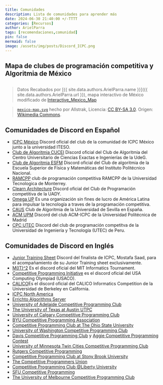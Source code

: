 ```yaml
---
title: Comunidades
description: Lista de comunidades para aprender más
date: 2024-06-30 21:40:00 +/-TTTT
categories: [Recursos]
author: ArielParra 
tags: [recomendaciones,comunidad]
pin: false
mermaid: false
image: /assets/img/posts/Discord_ICPC.png
---
```



## Mapa de clubes de programación competitiva y Algoritmia de México

<div id="map-container">
<div id="tooltip"></div>
<object type="image/svg+xml" data="/assets/img/posts/Comunidades/mexico-map.svg" id="mexico-map"></object>
</div>

<div id="info-box" class="hidden"></div>

> Datos Recabados por [{{ site.data.authors.ArielParra.name }}]({{ site.data.authors.ArielParra.url }}), mapa interactivo de México modificado de [Interactive_Mexico_Map](https://github.com/ArielParra/Interactive_Mexico_Map)

>  [`mexico-map.svg`](/assets/img/posts/Comunidades/mexico-map.svg) hecho por Allstrak, Licencia: [CC BY-SA 3.0](https://creativecommons.org/licenses/by-sa/3.0/). Origen: [Wikimedia Commons](https://upload.wikimedia.org/wikipedia/commons/2/23/Mexico_Map.svg). 


## Comunidades de Discord en Español

- [ICPC México](https://discord.gg/icpcmx)  Discord oficial del club de la comunidad de ICPC México junto a la universidad ITESO. 
- [Club de Algoritmia CUCEI](https://discord.com/invite/VmKrSgK5mQ) Discord oficial del Club de Algoritmia del Centro Universitario de Ciencias Exactas e Ingenierías de la UdeG.
- [Club de Algoritmia ESFM](https://discord.gg/R7urzSYyVW) Discord oficial del Club de algoritmia de la Escuela Superior de Física y Matemáticas del Instituto Politécnico Nacional.
- [RAMCPP](https://discord.gg/dhxmX6eVws) club de programación competitiva RAMCPP de la Universidad Tecnologica de Monterrey.
- [Clearn Architecture](https://discord.com/invite/rxVhJMKPQD) Discord oficial del Club de Programación competitiva de la UADY.
- [Omega UP](https://discord.com/invite/K3JFd9d3wk) Es una organización sin fines de lucro de América Latina para impulsar la tecnología a traves de la programación competitiva.
- [CAUS](https://discord.com/invite/gEbbJrzEYZ) Club de Algoritmia de la Universidad de Sevilla en España.
- [ACM UPM](https://discord.com/invite/UvUyYWW) Discord del club ACM-ICPC de la Universidad Politécnica de Madrid
- [CPC UTEC](https://discord.com/invite/AKbMzpWgRs) Discord del club de programación competitva de la Universidad de Ingeniería y Tecnología (UTEC) de Peru.

## Comunidades de Discord en Inglés

- [Junior Training Sheet](https://discord.gg/BPXwwcBVZJ) Discord del finalista de ICPC, Mostafa Saad, para el acompañamiento de su Junior Training sheet exclusivamente.
- [M(IT)^2](https://discord.com/invite/huwxnwTZ8X) Es el discord oficial del MIT Informatics Tournament.
- [Competitive Programming Initiative](https://discord.com/invite/VCxUzdYhzN) es el discord oficial del USA Computing Olympiad (USACO).
- [CALICO](https://calico.cs.berkeley.edu/discord)Es el discord oficial del CALICO Informatics Competition de la Universidad de Berkeley en California.
- [ICPC North America](https://t.co/QLSRWC9P83)
- [Errichto Algorithms Server](https://discord.gg/YWb3Bmg)
- [University of Adelaide Competitive Programming Club](https://discord.gg/9yBJs68Sj4)
- [The University of Texas at Austin UTPC](https://discord.com/invite/hjQAveZ)
- [University of Calgary Competitive Programming Club](https://discord.gg/kRUusMDyVp)
- [BYU Competitive Programming Association](https://discord.gg/zB3wvFKMhx)
- [Competitive Programming Club at The Ohio State University](https://www.go.osu.edu/cpcdiscord)
- [University of Washington Competitive Programming Club](https://discord.gg/uPBgaKWDJf)
- [Davis Competitive Programming Club](https://discord.gg/JCRXygT2CW) y [Aggie Competitive Programming Contest](https://discord.com/invite/fWx7Pd6XTe)
- [University of Minnesota Twin Cities Competitive Programming Club](https://discord.gg/6Cyr7K9Sfk)
- [Rutgers Competitive Programming](https://discord.gg/44YRA5P)
- [Competitive Programming Club at Stony Brook University](https://discord.gg/v7u5PnGkkR)
- [The Competitive Programmers Union](https://discord.gg/dmzgQ5r)
- [Competitive Programming Club @Liberty University](https://discord.gg/dneShg4YYv)
- [SFU Competitive Programming](https://discord.gg/wfch4Mk33Y)
- [The University of Melbourne Competitive Programming Club](https://discord.gg/R68WZcgSVp)

<style>
   #map-container {
      position: relative;
      background-color: var(--main-bg) !important;
      color-scheme: light;
      max-width: 100%;
      width: fit-content;
      margin: 0 auto;
      overflow: hidden;
   }
   #map-container object {
      width: 100%;
      height: auto;
      display: block;
   }
   #info-box {
      position: relative;
      /* Change from absolute to relative */
      margin: 0 auto;
      margin-top: 10px;
      /* Add spacing between the map and the info-box */
      background-color: var(--sidebar-bg);
      color: var(--text-color) !important;
      padding: 10px;
      border-radius: 5px;
      box-shadow: 0 2px 5px var(--sidebar-hover-bg);
      display: none;
   }
   #info-box.hidden {
      display: none;
   }
   #info-box:not(.hidden) {
      display: block;
   }
   #tooltip {
      position: fixed;
      background-color: rgba(0, 0, 0, 0.5);
      color: #eceff4;
      padding: 5px;
      border-radius: 3px;
      font-size: 16px;
      pointer-events: none;
      display: none;
   }
</style>

<script>
   document.addEventListener("DOMContentLoaded", () => {
      const map = document.getElementById("mexico-map");
      const infoBox = document.getElementById("info-box");
      const tooltip = document.getElementById("tooltip");
      const tooltipXoffset = 20; // Offset for tooltip position
      const tooltipYoffset = -40;
      // JSON
      const stateData = {
            "path7339": {
               name: "Aguascalientes", clubs: [
                  {
                        club: "Γα=Ω5 (CPC-GALLOS)",
                        estatus: "activo",
                        universidad: "Universidad Autónoma de Aguascalientes",
                        redes: [
                           {
                              pagina: "https://cpc-gallos.github.io/",
                              facebook: "https://www.facebook.com/people/CPC-Gallos/61563419165843/",
                              instagram: "https://www.instagram.com/cpc_gallos",
                              linkedin: "https://www.linkedin.com/company/cpc-gallos"
                           }
                        ],
                        recursos: [
                           {
                              presentaciones: "https://cpc-gallos.github.io/blog/Presentaciones/",
                              github: "https://github.com/CPC-GALLOS",
                              youtube: "https://www.youtube.com/@CPC-GALLOS"
                           }
                        ],
                        contacto: [
                           {
                              email: "mailto:cpc.gallos@gmail.com"
                           }
                        ],
                        concurso: [
                           {
                              Concurso_ciencias_exactas_UAA: "https://cpc-gallos.github.io/blog/Concursos/#concurso-de-programaci%C3%B3n-del-congreso-de-ciencias-exactas-uaa",
                           }
                        ]
                  },
                  {
                        club: "Colmena-Competitiva",
                        estatus: "inactivo",
                        universidad: "Universidad Autónoma de Aguascalientes",
                        redes: [
                           {
                              facebook: "https://www.facebook.com/colmenaccademy/",
                              instagram: "https://www.instagram.com/colmena.oficial",
                              tiktok: "https://www.tiktok.com/@colmena.oficial"
                           }
                        ],
                        contacto: [
                           {
                              whatsapp: "https://api.whatsapp.com/send?phone=602814"
                           }
                        ],
                  },
                  {
                        club: "Red de Programación Competitiva UAA",
                        universidad: "Universidad Autónoma de Aguascalientes",
                        estatus: "inactivo",
                  }]
            },
            "path7285": {
               name: "Baja California", clubs: [
                  {
                        club: "FIAD-UABC Coderbloom",
                        universidad: "Universidad Autónoma de Baja California",
                        estatus: "activo",
                        redes: [
                           {
                              instagram: "https://www.instagram.com/fiad.uabc/"
                           }
                        ],
                        contacto: [
                           {
                              email: "mailto:hello@coderbloom.org"
                           }
                        ],
                        concurso: [
                           {
                              coderbloom: "https://coderbloom.org/concursos-de-programacion"
                           }
                        ],
                        training_camp: [
                           {
                              exploradoras_de_codigo: "https://exploradorasdecodigo.com/"
                           }
                        ]
                  },
                  {
                        club: "CTRL Coders Club",
                        universidad: "Universidad Autónoma de Baja California",
                        estatus: "activo",
                        redes: [
                           {
                              facebook: "https://www.facebook.com/ctrl.coders",
                              instagram: "https://www.instagram.com/ctrl.coders/"
                           }
                        ],
                        contacto: [
                           {
                              email: "mailto:ctrl.coders.club@gmail.com",
                              discord: "https://discord.com/invite/RtCRDM7y9G"
                           }
                        ]
                  }]
            },
            "path7319": { name: "Baja California Sur", clubs: null },
            "path7383": { name: "Campeche", clubs: null },
            "path7315": {
               name: "Coahuila", clubs: [
                  {
                        club: "Club de Programación Competitiva ITLag",
                        universidad: "Instituto Tecnológico de la Laguna",
                        estatus: "activo",
                        redes: [
                           {
                              facebook: "https://www.facebook.com/ClubProgramacionCompetitivaITLag/",
                           }
                        ]
                  }]
            },
            "path7375": { name: "Colima", clubs: null },
            "path7397": { name: "Chiapas", clubs: null },
            "path7297": {
               name: "Chihuahua", clubs: [
                  {
                        club: "UACJ Algorithmic Club",
                        universidad: "Universidad Autónoma de Ciudad Juárez",
                        estatus: "activo",
                        redes: [
                           {
                              facebook: "https://www.facebook.com/p/UACJ-Algorithmic-Club-100071607840216/"
                           }
                        ],
                        contacto: [
                           {
                              email: "mailto:uacj.algorithmic.club@outlook.com"
                           }
                        ]
                  },
                  {
                        club: "Club De Programación FING",
                        universidad: "Universidad Autónoma de Chihuahua",
                        estatus: "activo",
                        redes: [
                           {
                              facebook: "https://www.facebook.com/clubprogramacionFING"
                           }
                        ],
                        contacto: [{
                           email: "mailto:clubprog@uach.mx",
                           whatsapp: "https://chat.whatsapp.com/CJPmbbUPbjC8fVe7wgpYhr"
                        }]
                  },
                  {
                        club: "Club de Programación Competitiva UACH",
                        universidad: "Universidad Autónoma de Chihuahua",
                        estatus: "inactivo",
                        recursos:
                           [{
                              github: "https://github.com/UACH-club-de-programacion"
                           }],
                        contacto: [{
                           email: "mailto:clubprog@uach.mx"
                        }]
                  }
               ]
            },
            "path7369": {
               name: "Ciudad de México", clubs: [
                  {
                        club: "Club de Algoritmos UAM Azcapotzalco",
                        universidad: "Universidad Autónoma Metropolitana Azcapotzalco",
                        estatus: "activo",
                        redes: [
                           {
                              facebook: "https://www.facebook.com/algoritmiauamazc"
                           }
                        ],
                        concurso: [{
                           Concurso_de_programacion_de_la_UAM_Luis_Erick_González_Moreno: "https://academicos.azc.uam.mx/franz/acm/"
                        }],
                  },
                  {
                        club: " Algoritmia ESFM",
                        universidad: "Instituto Politécnico Nacional",
                        estatus: "activo",
                        redes: [
                           {
                              facebook: "https://www.facebook.com/algoritmiaesfm"
                           }
                        ],
                        recursos: [{
                           github: "https://github.com/CPCESFM",
                           youtube: "https://www.youtube.com/@clubdealgoritmiaesfm3307"
                        }],
                        contacto: [
                           {
                              email: "mailto:cpcesfm@gmail.com",
                              discord: "https://discord.gg/R7urzSYyVW"
                           },
                        ],
                  },
                  {
                        club: "Club de Algoritmia ESCOM",
                        universidad: "Instituto Politécnico Nacional",
                        estatus: "activo",
                        redes: [
                           {
                              pagina: "https://escom-ipn.hosting.acm.org/blog/",
                              facebook: "https://www.facebook.com/algoritmiaescom/",
                              instagram: "https://www.instagram.com/algoritmiaescom/",
                              twitter_x: "https://x.com/algoritmiaESCOM"
                           }
                        ],
                        recursos: [{ youtube: "https://www.youtube.com/@algoritmiaESCOM" }],
                        contacto: [{
                           email: "mailto:edfrancom@ipn.mx",
                           telefono: "Phone:57296000 Ext. 52022"
                        }],
                        training_camp: [{
                           invierno_de_entrenamiento: "https://algoritmiaescom.eakdemy.com/invierno2025/",
                           verano_de_entrenamiento: "https://algoritmiaescom.eakdemy.com/"
                        }]
                  },
                  {
                        club: "CPC FI",
                        universidad: "Universidad Nacional Autónoma de México",
                        estatus: "activo",
                        redes: [
                           {
                              pagina: "www.cpcfi.unam.mx",
                              facebook: "https://www.facebook.com/profile.php?id=100078157784809",
                              instagram: "https://www.instagram.com/cpcfi.unam/"
                           }
                        ]
                  },
                  {
                        club: "Club de algoritmia UPIICSA",
                        universidad: "Instituto Politécnico Nacional",
                        estatus: "inactivo",
                        redes: [
                           {
                              facebook: "https://www.facebook.com/algoritmiaupiicsa"
                           }
                        ],
                  },
                  {
                        club: "Club de algoritmia UPIIZ-IPN",
                        universidad: "Instituto Politécnico Nacional",
                        estatus: "inactivo",
                        redes: [
                           {
                              pagina: "https://caupiiz.github.io/2701/",
                              instagram: "https://www.instagram.com/algoritmiaupiiz/",
                              twitter: "https://x.com/algoritmiaUPIIZ"
                           }
                        ],
                        recursos: [{ github: "https://github.com/caupiiz" }],
                        contacto: [{ grupo_facebook: "https://www.facebook.com/groups/clubalgoritmiaupiizipn" }],
                  },
                  {
                        club: "Programación Competitiva UNAM",
                        universidad: "Universidad Nacional Autónoma de México",
                        estatus: "inactivo",
                        redes: [
                           {
                              facebook: "https://www.facebook.com/pumasmasOG/",
                           }
                        ]
                  },
                  {
                        club: "PU++",
                        universidad: "Universidad Nacional Autónoma de México",
                        estatus: "inactivo",
                        redes: [
                           {
                              pagina: "https://sistemas.fciencias.unam.mx/~acm2014/",
                              facebook: "https://www.facebook.com/clubpumasmas"
                           }
                        ],
                        recursos: [{ google_drive: "https://drive.google.com/drive/folders/102ieishfTjxw0nq-Q0vs3E3AITbA5oYZ" }],
                        contacto: [{ email: "mailto:clubpumasmas@gmail.com", discord: "https://discord.com/invite/bAgCEr4" }],
                        concurso: [{ concurso_de_la_facultad_de_ciencias: "https://sistemas.fciencias.unam.mx/~acm2014/concursos.html" }]
                  }
               ]
            },
            "path7327": { name: "Durango", clubs: null },
            "path7361": {
               name: "Guanajuato", clubs: [
                  {
                        club: "CPCI",
                        universidad: "Instituto Tecnológico del Sur de Guanajuato",
                        estatus: "activo",
                        redes: [
                           {
                              facebook: "https://www.facebook.com/ClubProgramacionITSUR"
                           }
                        ],
                        concurso: [
                           {
                              Coding_Cup_ITSUR: "https://www.facebook.com/CodingCupITSUR"
                           }
                        ]
                  }
               ]
            },
            "path7393": { name: "Guerrero", clubs: null },
            "path7365": {
               name: "Hidalgo", clubs: [
                  {
                        club: "CPC ICBI",
                        universidad: "Universidad Autónoma del Estado de Hidalgo",
                        estatus: "activo",
                        redes: [
                           {
                              facebook: "https://www.facebook.com/ICBIUAEHOficial"
                           }
                        ],
                        contacto: [
                           {
                              whatsapp: "https://chat.whatsapp.com/DgptAaNmpwoCO6INsFIPR7"
                           }
                        ],
                        concurso: [{
                           XPOCET: "ceca.uaeh.edu.mx/xpocet/"
                        }],
                        training_camp: [
                           {
                              Campamento_de_Otoño: "https://www.facebook.com/ICBIUAEHOficial/photos/-el-club-de-programaci%C3%B3n-competitiva-te-invita-a-su-campamentolugar-sala-de-usos/1029207925675719/"
                           }
                        ]
                  },
                  {
                        club: "Algoritmia Avanzada Y Programación Competitiva (Algoritmia-Acatlan GUAPA)",
                        universidad: "Universidad Nacional Autónoma de México",
                        estatus: "activo",
                        redes: [
                           {
                              pagina: "https://club-de-algoritmia-acatlan-guapa.github.io/",
                              facebook: "https://www.facebook.com/programacioncompetitiva"
                           }
                        ],
                        recursos: [
                           {
                              github: "https://github.com/Club-de-Algoritmia-Acatlan-GUAPA/"
                           }
                        ],
                        contacto: [{
                           email: "mailto:programacion.competitiva@acatlan.unam.mx",
                           discord: "https://discord.gg/EJKBpR2"
                        }]
                  }
               ]
            },
            "path7371": {
               name: "Jalisco", clubs: [
                  {
                        club: "Comunidad ICPC Mexico at ITESO",
                        universidad: "Instituto Tecnológico y de Estudios Superiores de Occidente",
                        estatus: "activo",
                        redes: [
                           {
                              pagina: "https://eventos.iteso.mx/acm/",
                              facebook: "https://www.facebook.com/acmitesochapter"
                           }
                        ],
                        contacto: [{
                           email: "mailto:guillot@icpcmexico.org",
                           telefono: "phone: +52 33 3669 3434",
                           discord: "https://discord.gg/icpcmx"
                        }],
                        concurso: [{
                           ICPC_Gran_Premio_México: "https://eventos.iteso.mx/acm/1-primera-fase-granpremiomx/sobre-los-concursos-del-granpremiomx2025/"
                        }],
                        training_camp: [{ TCMX: "https://tcmx.icpcmexico.org/" }]
                  },
                  {
                        club: "CUCEI",
                        universidad: "Universidad de Guadalajara",
                        estatus: "activo",
                        redes: [
                           {
                              pagina: "https://algoritmia.club/",
                              facebook: "https://www.facebook.com/ClubAlgoritmiaCUCEI",
                              instagram: "https://www.instagram.com/club.algoritmia.cucei/?",
                           }
                        ],
                        recursos: [
                           {
                              youtube: "https://www.youtube.com/@clubalgoritmiacuceicac6204",
                              google_drive_2023:"https://drive.google.com/drive/folders/19O2Cykuk5HtxvbHT1Ixf1uOR8H3QdS0_",
                              google_drive_2024:"https://drive.google.com/drive/folders/1iV_VFbMpodIqZWTOoqZYBhbsbimjyFtg"
                           }
                        ],
                        contacto: [
                           {
                              discord: "https://discord.com/invite/VmKrSgK5mQ",
                              grupo_facebook: "https://www.facebook.com/groups/625338907916400/",
                              whatsapp: "https://chat.whatsapp.com/E7JHbJeJgmML0A12pHrTfD"

                           }
                        ],
                        concurso: [
                           {
                              CUCEI_vjudge: "https://vjudge.net/group/cac2022b"
                           }
                        ]
                  },
                  {
                        club: "Club de algoritmia de CUValles",
                        universidad: "Universidad de Guadalajara: Centro Universitario de los Valles",
                        estatus: "activo",
                        redes: [{
                           instagram: "https://www.instagram.com/club.algoritmia.cuvalles/",
                           facebook: "https://www.facebook.com/p/Club-De-Algoritmia-CUValles-100057294324552"
                        }],
                        recursos: [{ github: "https://github.com/Club-Algoritmia-CUValles/" }]
                  }
               ]
            },
            "path7377": {
               name: "Estado de México", clubs: [{
                  club: "Club de Algoritmia ITESM CEM",
                  universidad: "Tecnológico de Monterrey Campus Estado de México",
                  estatus: "activo",
                  redes: [
                        {
                           notion: "https://sheer-cloudberry-f14.notion.site/Club-de-Algoritmia-ITESM-CEM-90276879e02441a8bead226e7e7b9afa",
                           instagram: "https://www.instagram.com/algoritmiacem/"
                        }
                  ],
                  recursos: [
                        {
                           youtube: "https://www.youtube.com/@clubdealgoritmiaitesmcem4829/videos",
                           google_colab: "https://colab.research.google.com/drive/1pn3HT0mUTx9d7QRAL4Pf_EtKeTzIHE_x?usp=sharing",
                           apuntes_notion: "https://beautiful-crater-9c5.notion.site/85a03e53d77a46f3b92ea6f1fe160959?v=18c7be1bd75f4d758960a42bb2b8447d",
                        }
                  ],
                  contacto: [{ contactos_notion: "https://sheer-cloudberry-f14.notion.site/e3e3d13bfee74ef8b999077624cebfa3?v=2074c565fca24775adad8ef1ec4603fb" }]
               }]
            },
            "path7387": {
               name: "Michoacán", clubs: [
                  {
                        club: "Club de Algoritmia Crocoders",
                        universidad: "Instituto Tecnológico de Lázaro Cárdenas",
                        estatus: "activo",
                        redes: [{ facebook: "https://www.facebook.com/ACMITLAC" }],
                        contacto: [{ email: "mailto:programacionmichoacan@gmail.com" }],
                        concurso: [{ Coding_Cup_Michoacán: "https://codingcupmichoacan.org/" }]
                  }
               ]
            },
            "path7379": { name: "Morelos", clubs: null },
            "path7355": { name: "Nayarit", clubs: null },
            "path7321": {
               name: "Nuevo León", clubs: [
                  {
                        club: "RAMcpp",
                        universidad: "Tecnológico de Monterrey Campus Monterrey",
                        estatus: "activo",
                        redes: [{
                           instagram: "https://www.instagram.com/ramcpp.mty",
                           facebook: "https://www.facebook.com/algoritmiaITESM"
                        }],
                        recursos: [{ youtube: "https://www.youtube.com/@ramcpp-mty" }],
                        contacto: [{ discord: "https://discord.gg/dhxmX6eVws", whatsapp: "https://chat.whatsapp.com/BFEf8MABPySFBYwL7BXLsD" }]
                  }
               ]
            },
            "path7395": {
               name: "Oaxaca", clubs: [{
                  club: "Club de programación ITOsaurios",
                  universidad: "Instituto Tecnológico de Oaxaca",
                  estatus: "activo",
                  redes: [
                        {
                           facebook: "https://www.facebook.com/profile.php?id=100090904074513"
                        }
                  ],
                  concurso: [{ ITO_enero: "https://www.facebook.com/photo/?fbid=563742009999263&set=a.390121390694660" }]
               }]
            },
            "path7385": {
               name: "Puebla", clubs: [
                  {
                        club: "Club de Algoritmia Puebla (CAP)",
                        universidad: "Tecnológico de Monterrey Campus Puebla",
                        estatus: "activo",
                        redes: [{ instagram: "https://www.instagram.com/cap_tecpuebla_official/" }],
                        concurso: [{ Code_Rush: "https://www.instagram.com/cap_tecpuebla_official/" }]
                  },
                  {
                        club: "Club de Algoritmia BUAP",
                        universidad: "Benemérita Universidad Autónoma de Puebla",
                        estatus: "activo",
                        redes: [{
                           facebook: "https://www.facebook.com/people/Club-de-Algoritmia-BUAP/61558223310114/",
                           instagram: "https://www.instagram.com/cabuap.ig/"
                        }]
                  }
               ]
            },
            "path7359": { name: "Querétaro", clubs: null },
            "path7381": { name: "Quintana Roo", clubs: null },
            "path7347": {
               name: "San Luis Potosí", clubs: [
                  {
                        club: "ICPC San Luis Potosí",
                        universidad: "Universidad Autónoma de San Luis Potosí",
                        estatus: "activo",
                        redes: [{ facebook: "https://www.facebook.com/icpcsanluis/" }],
                        recursos: [{ presentaciones: "https://icpcsanluis.github.io/curso/", youtube: "https://icpcsanluis.github.io/curso/" }],
                        contacto: [{ email: "mailto:icpcsanluis@gmail.com" }]
                  }
               ]
            },
            "path7325": {
               name: "Sinaloa", clubs: [
                  {
                        club: "Club de Algoritmos de Sinaloa",
                        universidad: "Tecnológico Nacional de México Campus Culiacán",
                        estatus: "activo",
                        redes: [{
                           pagina: "https://algoritmos.club/",
                           facebook: "https://www.facebook.com/algoritmos.club"
                        }],
                        contacto: [{ email: "mailto:admin@algoritmos.club" }],
                        concurso: [{ Coding_Cup_Sinaloa: "https://www.facebook.com/CodingCupSinaloa" }]

                  },
                  {
                        club: "Club de Programación Competitiva en la Facultad de Informática Culiacán",
                        universidad: "Universidad Autónoma de Sinaloa",
                        estatus: "inactivo",
                        redes: [{ pagina: "https://fic.uas.edu.mx/?page_id=44218" }],
                        contacto: [{ email: "mailto:club.programacion@info.uas.edu.mx" }]
                  }
               ]
            },
            "path7289": { name: "Sonora", clubs: null },
            "path7389": { name: "Tabasco", clubs: null },
            "path7329": {
               name: "Tamaulipas", clubs: [
                  {
                        club: "Coding-UP",
                        universidad: "Universidad Politécnica de Altamira",
                        estatus: "activo",
                        redes: [{ facebook: "https://www.facebook.com/acmupalt" }],
                        contacto: [{ discord: "https://discord.gg/5syVYcds" }],
                        concurso: [{ Hack_IT_UP: "#Hack_It_Up_es_un_concurso_privado" }]
                  }
               ]
            },
            "path7367": { name: "Tlaxcala", clubs: null },
            "path7391": {
               name: "Veracruz", clubs: [
                  {
                        club: "CEPC ITVer",
                        universidad: "Instituto Tecnológico de Veracruz",
                        estatus: "inactivo",
                        redes: [{ facebook: "https://www.facebook.com/CEPC.ITV" }],
                        contacto: [{ email: "mailto:cepc.itver@gmail.com" }]
                  }
               ]
            },
            "path7357": {
               name: "Yucatán", clubs: [{
                  club: "CPC UADY",
                  universidad: "Universidad Autónoma de Yucatán",
                  estatus: "activo",
                  redes: [{
                        pagina: "https://sites.google.com/view/cpcfmat-uady"
                  }],
                  recursos: [{ presentaciones: "https://sites.google.com/view/cpcfmat-uady/entrenamientos/iniciaci%C3%B3n" }],
                  contacto: [{ discord: "https://discord.com/invite/rxVhJMKPQD" }],
                  concurso: [{ Jujutsu_Koding: "https://sites.google.com/view/cpcfmat-uady/actividades/jujutsu-koding" }]
               }]
            },
            "path7349": {
               name: "Zacatecas", clubs: [
                  {
                        club: "Club PC UAZ",
                        universidad: "Universidad Autónoma de Zacatecas",
                        estatus: "activo",
                        redes: [{ pagina: "https://www.progcompetitivauaz.club/", facebook: "https://www.facebook.com/clubpcuaz" }],
                        contacto: [{ email: "mailto:rsolis@uaz.edu.mx" }]
                  }
               ]
            },
      };
      let selectedState = null;
      map.addEventListener("load", () => {
            const svgDoc = map.contentDocument;
            const svgRoot = map.contentDocument.documentElement;
            svgRoot.setAttribute("viewBox", "0 0 999.73236 679.94141");
            svgRoot.setAttribute("preserveAspectRatio", "xMidYMid meet");
            const tspans = svgDoc.querySelectorAll("tspan");
            tspans.forEach((tspan) => {
               tspan.style.display = "none"; // Hide all <tspan>, eg. state numbers
            });
            const hoverColor = "#5e81ac";
            const states = svgDoc.querySelectorAll("[id^='path']");
            states.forEach((state) => {
               const originalColor = "#b9b9b9";
               state.addEventListener("mouseover", (e) => {
                  if (state !== selectedState) {
                        state.style.fill = hoverColor;
                  }
                  const stateInfo = stateData[state.id];
                  if (stateInfo) {
                        tooltip.textContent = stateInfo.name;
                        tooltip.style.display = "block";
                  }
               });
               state.addEventListener("mousemove", (e) => {
                  const containerRect = document.getElementById("map-container").getBoundingClientRect();
                  const relativeX = e.clientX + containerRect.left;
                  const relativeY = e.clientY + containerRect.top;
                  tooltip.style.left = `${relativeX + tooltipXoffset}px`;
                  tooltip.style.top = `${relativeY + tooltipYoffset}px`;
               });
               state.addEventListener("mouseout", () => {
                  if (state !== selectedState) {
                        state.style.fill = originalColor;
                  }
                  tooltip.style.display = "none";
                  if (selectedState) {
                        const selectedStateInfo = stateData[selectedState.id];
                        if (selectedStateInfo) {
                           let clubInfo = "";
                           if (selectedStateInfo.clubs && selectedStateInfo.clubs.length > 0) {
                              selectedStateInfo.clubs.forEach((club, index) => {
                                    let redesHTML = club.redes
                                       ? `<strong>Redes:</strong> ${club.redes.map(r =>
                                          Object.entries(r).map(([k, v]) =>
                                                `<a href="${v}" target="_blank">${k}</a>`).join(", ")
                                       ).join("<br>")}<br>`
                                       : "";
                                    let contactoHTML = club.contacto
                                       ? `<strong>Contacto:</strong> ${club.contacto.map(c =>
                                          Object.entries(c).map(([k, v]) =>
                                                `<a href="${v}" target="_blank">${k}</a>`).join(", ")
                                       ).join("<br>")}<br>`
                                       : "";
                                    let recursosHTML = club.recursos
                                       ? `<strong>Recursos:</strong> ${club.recursos.map(r =>
                                          Object.entries(r).map(([k, v]) =>
                                                `<a href="${v}" target="_blank">${k}</a>`).join(", ")
                                       ).join("<br>")}<br>`
                                       : "";
                                    let concursoHTML = club.concurso
                                       ? `<strong>Concurso:</strong> ${club.concurso.map(c =>
                                          Object.entries(c).map(([k, v]) =>
                                                `<a href="${v}" target="_blank">${k}</a>`).join(", ")
                                       ).join("<br>")}<br>`
                                       : "";
                                    let trainingHTML = club.training_camp
                                       ? `<strong>Training Camp:</strong> ${club.training_camp.map(t =>
                                          Object.entries(t).map(([k, v]) =>
                                                `<a href="${v}" target="_blank">${k}</a>`).join(", ")
                                       ).join("<br>")}<br>`
                                       : "";
                                    clubInfo += `
            <div style="margin-bottom: 1em; border: 1px solid #ddd; padding: 10px; border-radius: 8px;">
               <strong>Club ${index + 1}:</strong> ${club.club}<br>
               <strong>Estatus:</strong> <span style="color: ${club.estatus === 'activo' ? '#a3be8c' : '#bf616a'};">${club.estatus}</span><br>
               <strong>Universidad:</strong> ${club.universidad || 'N/D'}<br>
               ${redesHTML}
               ${contactoHTML}
               ${recursosHTML}
               ${concursoHTML}
               ${trainingHTML}
            </div>
      `;
                              });
                           } else {
                              clubInfo = `<em>Sin clubes conocidos</em>`;
                           }
                           infoBox.innerHTML = `
   <strong>Estado:</strong> ${selectedStateInfo.name}<br><br>
   ${clubInfo}
`;
                           infoBox.classList.add("clicked");
                        }
                  } else {
                        infoBox.classList.add("hidden");
                  }
               });
               state.addEventListener("click", () => {
                  if (selectedState) {
                        selectedState.style.fill = originalColor;
                  }
                  selectedState = state;
                  state.style.fill = hoverColor;
                  const stateInfo = stateData[state.id];
                  if (stateInfo) {
                        let clubInfo = "";
                        if (stateInfo.clubs && stateInfo.clubs.length > 0) {
                           stateInfo.clubs.forEach((club, index) => {
                              let redesHTML = club.redes
                                    ? `<strong>Redes:</strong> ${club.redes.map(r =>
                                       Object.entries(r).map(([k, v]) =>
                                          `<a href="${v}" target="_blank">${k}</a>`).join(", ")
                                    ).join("<br>")}<br>`
                                    : "";
                              let contactoHTML = club.contacto
                                    ? `<strong>Contacto:</strong> ${club.contacto.map(c =>
                                       Object.entries(c).map(([k, v]) =>
                                          `<a href="${v}" target="_blank">${k}</a>`).join(", ")
                                    ).join("<br>")}<br>`
                                    : "";
                              let recursosHTML = club.recursos
                                    ? `<strong>Recursos:</strong> ${club.recursos.map(r =>
                                       Object.entries(r).map(([k, v]) =>
                                          `<a href="${v}" target="_blank">${k}</a>`).join(", ")
                                    ).join("<br>")}<br>`
                                    : "";
                              let concursoHTML = club.concurso
                                    ? `<strong>Concurso:</strong> ${club.concurso.map(c =>
                                       Object.entries(c).map(([k, v]) =>
                                          `<a href="${v}" target="_blank">${k}</a>`).join(", ")
                                    ).join("<br>")}<br>`
                                    : "";
                              let trainingHTML = club.training_camp
                                    ? `<strong>Training Camp:</strong> ${club.training_camp.map(t =>
                                       Object.entries(t).map(([k, v]) =>
                                          `<a href="${v}" target="_blank">${k}</a>`).join(", ")
                                    ).join("<br>")}<br>`
                                    : "";
                              clubInfo += `
<div style="margin-bottom: 1em; border: 1px solid #ddd; padding: 10px; border-radius: 8px;">
<strong>Club ${index + 1}:</strong> ${club.club}<br>
<strong>Estatus:</strong> <span style="color: ${club.estatus === 'activo' ? '#a3be8c' : '#bf616a'};">${club.estatus}</span><br>
<strong>Universidad:</strong> ${club.universidad || 'N/D'}<br>
${redesHTML}
${contactoHTML}
${recursosHTML}
${concursoHTML}
${trainingHTML}
</div>
`;
                           });
                        } else {
                           clubInfo = `<em>Sin clubes conocidos</em>`;
                        }
                        infoBox.innerHTML = `
<strong>Estado:</strong> ${stateInfo.name}<br><br>
${clubInfo}
`;
                  }
                  infoBox.classList.add("clicked");
                  infoBox.classList.remove("hidden");
               });
            });
            document.addEventListener("click", (e) => {
               const mapContainer = document.getElementById("map-container");
               const infoBox = document.getElementById("info-box");
               if (!mapContainer.contains(e.target) && !infoBox.contains(e.target)) {
                  infoBox.classList.add("hidden");
                  infoBox.classList.remove("clicked");
                  if (selectedState) {
                        selectedState.style.fill = "#b9b9b9";
                        selectedState = null;
                  }
               }
            });
      });
   });
</script>

